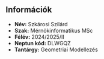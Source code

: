## Információk

- **Név:** Szkárosi Szilárd
- **Szak:** Mérnökinformatikus MSc
- **Félév:** 2024/2025/II
- **Neptun kód:** DLWGQZ
- **Tantárgy:** Geometriai Modellezés  



